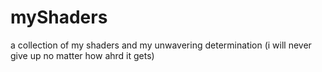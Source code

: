 # myShaders
a collection of my shaders and my unwavering determination (i will never give up no matter how ahrd it gets)

